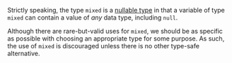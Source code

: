 Strictly speaking, the type `mixed` is a [nullable type](../types/nullable-types.md) in that a variable of type `mixed` can contain a value of *any* data
type, including `null`.

Although there are rare-but-valid uses for `mixed`, we should be as specific as possible with choosing an appropriate type for some purpose. As
such, the use of `mixed` is discouraged unless there is no other type-safe alternative.
